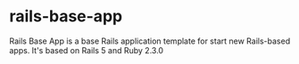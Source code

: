 # rails-base-app
Rails Base App is a base Rails application template for start new Rails-based apps. It's based on Rails 5 and Ruby 2.3.0
